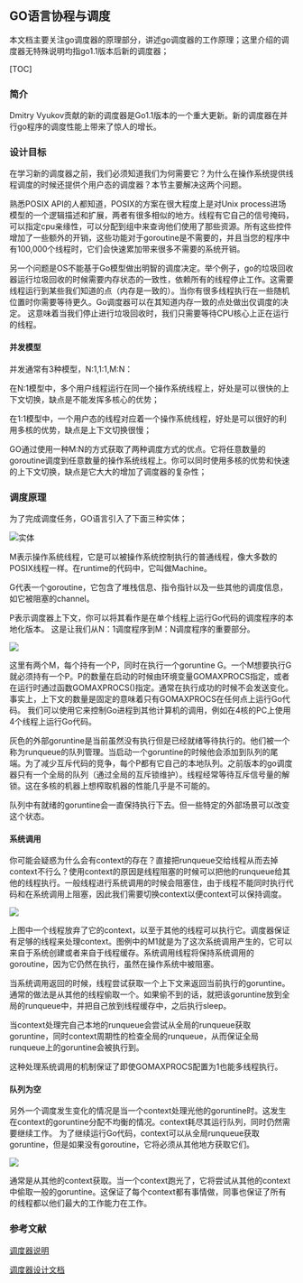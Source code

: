 ## GO语言协程与调度

本文档主要关注go调度器的原理部分，讲述go调度器的工作原理；这里介绍的调度器无特殊说明均指go1.1版本后新的调度器；

[TOC]

### 简介

Dmitry Vyukov贡献的新的调度器是Go1.1版本的一个重大更新。新的调度器在并行go程序的调度性能上带来了惊人的增长。

### 设计目标

在学习新的调度器之前，我们必须知道我们为何需要它？为什么在操作系统提供线程调度的时候还提供个用户态的调度器？本节主要解决这两个问题。

熟悉POSIX API的人都知道，POSIX的方案在很大程度上是对Unix process进场模型的一个逻辑描述和扩展，两者有很多相似的地方。线程有它自己的信号掩码，可以指定cpu亲缘性，可以分配到组中来查询他们使用了那些资源。所有这些控件增加了一些额外的开销，这些功能对于goroutine是不需要的，并且当您的程序中有100,000个线程时，它们会快速累加带来很多不需要的系统开销。

另一个问题是OS不能基于Go模型做出明智的调度决定。举个例子，go的垃圾回收器运行垃圾回收的时候需要内存状态的一致性，依赖所有的线程停止工作。这需要线程运行到某些我们知道的点（内存是一致的）。当你有很多线程执行在一些随机位置时你需要等待更久。Go调度器可以在其知道内存一致的点处做出仅调度的决定。 这意味着当我们停止进行垃圾回收时，我们只需要等待CPU核心上正在运行的线程。

#### 并发模型

并发通常有3种模型，N:1,1:1,M:N：

在N:1模型中，多个用户线程运行在同一个操作系统线程上，好处是可以很快的上下文切换，缺点是不能发挥多核心的优势；

在1:1模型中，一个用户态的线程对应着一个操作系统线程，好处是可以很好的利用多核的优势，缺点是上下文切换很慢；

GO通过使用一种M:N的方式获取了两种调度方式的优点。它将任意数量的goroutine调度到任意数量的操作系统线程上。你可以同时使用多核的优势和快速的上下文切换，缺点是它大大的增加了调度器的复杂性；

### 调度原理

为了完成调度任务，GO语言引入了下面三种实体；

![实体]({{site.github.url}}/assets/golang-goroutine/1.jpg)

M表示操作系统线程，它是可以被操作系统控制执行的普通线程，像大多数的POSIX线程一样。在runtime的代码中，它叫做Machine。

G代表一个goroutine，它包含了堆栈信息、指令指针以及一些其他的调度信息，如它被阻塞的channel。

P表示调度器上下文，你可以将其看作是在单个线程上运行Go代码的调度程序的本地化版本。 这是让我们从N：1调度程序到M：N调度程序的重要部分。

![]({{site.github.url}}/assets/golang-goroutine/2.jpg)

这里有两个M，每个持有一个P，同时在执行一个goruntine G。一个M想要执行G就必须持有一个P。P的数量在启动的时候由环境变量GOMAXPROCS指定，或者在运行时通过函数GOMAXPROCS()指定。通常在执行成功的时候不会发送变化。事实上，上下文的数量是固定的意味着只有GOMAXPROCS在任何点上运行Go代码。 我们可以使用它来控制Go进程到其他计算机的调用，例如在4核的PC上使用4个线程上运行Go代码。

灰色的外部goruntine是当前虽然没有执行但是已经就绪等待执行的。他们被一个称为runqueue的队列管理。当启动一个goruntine的时候他会添加到队列的尾端。为了减少互斥代码的竞争，每个P都有它自己的本地队列。之前版本的go调度器只有一个全局的队列（通过全局的互斥锁维护）。线程经常等待互斥信号量的解锁。这在多核的机器上想榨取机器的性能几乎是不可能的。

队列中有就绪的goruntine会一直保持执行下去。但一些特定的外部场景可以改变这个状态。

#### 系统调用

你可能会疑惑为什么会有context的存在？直接把runqueue交给线程从而去掉context不行么？使用context的原因是线程阻塞的时候可以把他的runqueue给其他的线程执行。一般线程进行系统调用的时候会阻塞住，由于线程不能同时执行代码和在系统调用上阻塞，因此我们需要切换context以便context可以保持调度。

![]({{site.github.url}}/assets/golang-goroutine/3.jpg)

上图中一个线程放弃了它的context，以至于其他的线程可以执行它。调度器保证有足够的线程来处理context。图例中的M1就是为了这次系统调用产生的，它可以来自于系统创建或者来自于线程缓存。系统调用线程将保持系统调用的goroutine，因为它仍然在执行，虽然在操作系统中被阻塞。

当系统调用返回的时候，线程尝试获取一个上下文来返回当前执行的goruntine。通常的做法是从其他的线程偷取一个。如果偷不到的话，就把该goruntine放到全局的runqueue中，并把自己放到线程缓存中，之后执行sleep。

当context处理完自己本地的runqueue会尝试从全局的runqueue获取goruntine，同时context周期性的检查全局的runqueue，从而保证全局runqueue上的goruntine会被执行到。

这种处理系统调用的机制保证了即使GOMAXPROCS配置为1也能多线程执行。

#### 队列为空

另外一个调度发生变化的情况是当一个context处理光他的goruntine时。这发生在context的goruntine分配不均衡的情况。context耗尽其运行队列，同时仍然需要继续工作。 为了继续运行Go代码，context可以从全局runqueue获取goruntine，但是如果没有goroutine，它将必须从其他地方获取它们。

![]({{site.github.url}}/assets/golang-goroutine/4.jpg)

通常是从其他的context获取。当一个context跑光了，它将尝试从其他的context中偷取一般的goruntine。这保证了每个context都有事情做，同事也保证了所有的线程都以他们最大的工作能力在工作。

### 参考文献

[调度器说明](http://morsmachine.dk/go-scheduler)

[调度器设计文档](https://docs.google.com/document/d/1TTj4T2JO42uD5ID9e89oa0sLKhJYD0Y_kqxDv3I3XMw)
